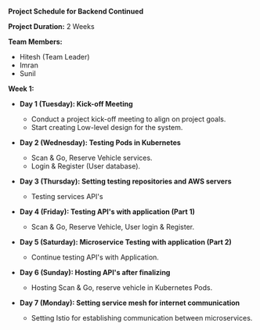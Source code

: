 

**Project Schedule for Backend Continued**

**Project Duration:** 2 Weeks

**Team Members:** 
- Hitesh (Team Leader)
- Imran
- Sunil

**Week 1:**
- **Day 1 (Tuesday): Kick-off Meeting**
  - Conduct a project kick-off meeting to align on project goals.
  - Start creating Low-level design for the system.

- **Day 2 (Wednesday): Testing Pods in Kubernetes**
  - Scan & Go, Reserve Vehicle services.
  - Login & Register (User database).

- **Day 3 (Thursday): Setting testing repositories and AWS servers**
  - Testing services API's

- **Day 4 (Friday): Testing API's with application (Part 1)**
  - Scan & Go, Reserve Vehicle, User login & Register.

- **Day 5 (Saturday): Microservice Testing with application (Part 2)**
  - Continue testing API's with Application.

- **Day 6 (Sunday): Hosting API's after finalizing**
  - Hosting Scan & Go, reserve vehicle in Kubernetes Pods.

- **Day 7 (Monday): Setting service mesh for internet communication**
  - Setting Istio for establishing communication between microservices.
